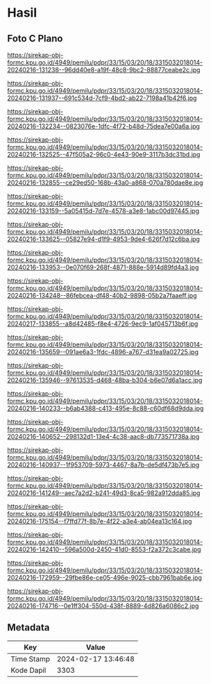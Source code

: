 # Hasil

## Foto C Plano

https://sirekap-obj-formc.kpu.go.id/4949/pemilu/pdpr/33/15/03/20/18/3315032018014-20240216-131238--96dd40e8-a19f-48c8-9bc2-88877ceabe2c.jpg

https://sirekap-obj-formc.kpu.go.id/4949/pemilu/pdpr/33/15/03/20/18/3315032018014-20240216-131937--691c534d-7cf9-4bd2-ab22-7198a41b42f6.jpg

https://sirekap-obj-formc.kpu.go.id/4949/pemilu/pdpr/33/15/03/20/18/3315032018014-20240216-132234--0823076e-1dfc-4f72-b48d-75dea7e00a6a.jpg

https://sirekap-obj-formc.kpu.go.id/4949/pemilu/pdpr/33/15/03/20/18/3315032018014-20240216-132525--47f505a2-96c0-4e43-90e9-3117b3dc31bd.jpg

https://sirekap-obj-formc.kpu.go.id/4949/pemilu/pdpr/33/15/03/20/18/3315032018014-20240216-132855--ce29ed50-168b-43a0-a868-070a780dae8e.jpg

https://sirekap-obj-formc.kpu.go.id/4949/pemilu/pdpr/33/15/03/20/18/3315032018014-20240216-133159--5a05415d-7d7e-4578-a3e8-1abc00d97445.jpg

https://sirekap-obj-formc.kpu.go.id/4949/pemilu/pdpr/33/15/03/20/18/3315032018014-20240216-133625--05827e94-d1f9-4953-9de4-626f7d12c6ba.jpg

https://sirekap-obj-formc.kpu.go.id/4949/pemilu/pdpr/33/15/03/20/18/3315032018014-20240216-133953--0e070f69-268f-4871-888e-5914d89fd4a3.jpg

https://sirekap-obj-formc.kpu.go.id/4949/pemilu/pdpr/33/15/03/20/18/3315032018014-20240216-134248--86febcea-df48-40b2-9898-05b2a7faaeff.jpg

https://sirekap-obj-formc.kpu.go.id/4949/pemilu/pdpr/33/15/03/20/18/3315032018014-20240217-133855--a8d42485-f8e4-4726-9ec9-1af045713b6f.jpg

https://sirekap-obj-formc.kpu.go.id/4949/pemilu/pdpr/33/15/03/20/18/3315032018014-20240216-135659--091ae6a3-1fdc-4896-a767-d31ea9a02725.jpg

https://sirekap-obj-formc.kpu.go.id/4949/pemilu/pdpr/33/15/03/20/18/3315032018014-20240216-135946--97613535-d468-48ba-b304-b6e07d6a1acc.jpg

https://sirekap-obj-formc.kpu.go.id/4949/pemilu/pdpr/33/15/03/20/18/3315032018014-20240216-140233--b6ab4388-c413-495e-8c88-c60df68d9dda.jpg

https://sirekap-obj-formc.kpu.go.id/4949/pemilu/pdpr/33/15/03/20/18/3315032018014-20240216-140652--298132d1-13e4-4c38-aac8-db773571738a.jpg

https://sirekap-obj-formc.kpu.go.id/4949/pemilu/pdpr/33/15/03/20/18/3315032018014-20240216-140937--1f953709-5973-4467-8a7b-de5df473b7e5.jpg

https://sirekap-obj-formc.kpu.go.id/4949/pemilu/pdpr/33/15/03/20/18/3315032018014-20240216-141249--aec7a2d2-b241-49d3-8ca5-982a912dda85.jpg

https://sirekap-obj-formc.kpu.go.id/4949/pemilu/pdpr/33/15/03/20/18/3315032018014-20240216-175154--f7ffd77f-8b7e-4f22-a3e4-ab04ea13c164.jpg

https://sirekap-obj-formc.kpu.go.id/4949/pemilu/pdpr/33/15/03/20/18/3315032018014-20240216-142410--596a500d-2450-41d0-8553-f2a372c3cabe.jpg

https://sirekap-obj-formc.kpu.go.id/4949/pemilu/pdpr/33/15/03/20/18/3315032018014-20240216-172959--29fbe86e-ce05-496e-9025-cbb7961bab6e.jpg

https://sirekap-obj-formc.kpu.go.id/4949/pemilu/pdpr/33/15/03/20/18/3315032018014-20240216-174716--0e1ff304-550d-438f-8889-4d826a6086c2.jpg


## Metadata

| Key        | Value               |
| ---------- | ------------------- |
| Time Stamp | 2024-02-17 13:46:48 |
| Kode Dapil | 3303                |



